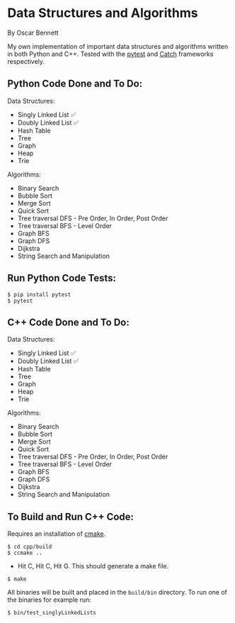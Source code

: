 # Data Structures and Algorithms

By Oscar Bennett

My own implementation of important data structures and algorithms written in both Python and C++. Tested with the [pytest](https://docs.pytest.org/en/latest/) and [Catch](https://github.com/catchorg/Catch2) frameworks respectively.

## Python Code Done and To Do:

Data Structures:

- Singly Linked List :white_check_mark:
- Doubly Linked List :white_check_mark:
- Hash Table
- Tree
- Graph
- Heap
- Trie

Algorithms:

- Binary Search
- Bubble Sort
- Merge Sort
- Quick Sort
- Tree traversal DFS - Pre Order, In Order, Post Order
- Tree traversal BFS - Level Order
- Graph BFS
- Graph DFS
- Dijkstra
- String Search and Manipulation

## Run Python Code Tests:

```
$ pip install pytest
$ pytest
```

## C++ Code Done and To Do:

Data Structures:

- Singly Linked List :white_check_mark:
- Doubly Linked List :white_check_mark:
- Hash Table
- Tree
- Graph
- Heap
- Trie

Algorithms:

- Binary Search
- Bubble Sort
- Merge Sort
- Quick Sort
- Tree traversal DFS - Pre Order, In Order, Post Order
- Tree traversal BFS - Level Order
- Graph BFS
- Graph DFS
- Dijkstra
- String Search and Manipulation

## To Build and Run C++ Code:
Requires an installation of [cmake](https://cmake.org).

```
$ cd cpp/build
$ ccmake ..
```
- Hit C, Hit C, Hit G. This should generate a make file.
```
$ make
```
All binaries will be built and placed in the `build/bin` directory. To run one of the binaries for example run:
```
$ bin/test_singlyLinkedLists
```